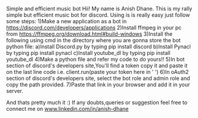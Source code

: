 Simple and efficient music bot
Hii! My name is Anish Dhane.
This is my rally simple but efficient music bot for discord.
Using is is really easy just follow some steps:
1)Make a new application as a bot in https://discord.com/developers/applications
2)Install ffmpeg in your pc from https://ffmpeg.org/download.html#build-windows
3)Install the following using cmd in the directory where you are gonna store the bot python file:
  a)Install Discord.py by typing pip install discord 
  b)Install Pynacl by typing pip install pynacl
  c)Install youtube_dl by typing pip install youtube_dl 
4)Make a python file and refer my code to do yours!!
5)In bot section of discord's developers site,You'll find a token copy it and paste it on the last line code i.e. client.run(paste your token here in ' ')
6)In oAuth2 section of discord's developers site, select the bot role and admin role and copy the path provided.
7)Paste that link in your browser and add it in your server.

And thats pretty much it :)
If any doubts,queries or suggestion feel free to connect me on www.linkedin.com/in/anish-dhane